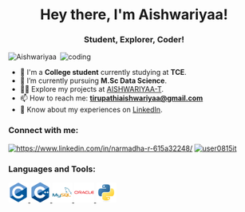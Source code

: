 <h1 align="center">Hey there, I'm Aishwariyaa!</h1>

<h3 align="center">Student, Explorer, Coder!</h3>

<img align="right" alt="coding" width="400" src="https://github.com/jupassamani/jupassamani">

<p align="left"> <img src="https://komarev.com/ghpvc/?username=narmadha04&label=Profile%20views&color=0e75b6&style=flat" alt="Aishwariyaa"/> </p>

- 🔭 I'm a **College student** currently studying at **TCE**.
- 🌱 I’m currently pursuing **M.Sc Data Science**.
- 👨‍💻 Explore my projects at [AISHWARIYAA-T](https://github.com/AISHWARIYAA-T).
- 📫 How to reach me: **tirupathiaishwariyaa@gmail.com**
- 📄 Know about my experiences on [LinkedIn](https://www.linkedin.com/in/aishwariyaa-t-288536282/).

<h3 align="left">Connect with me:</h3>
<p align="left">
<a href="https://linkedin.com/in/https://www.linkedin.com/in/narmadha-r-615a32248/" target="blank"><img align="center" src="https://raw.githubusercontent.com/rahuldkjain/github-profile-readme-generator/master/src/images/icons/Social/linked-in-alt.svg" alt="https://www.linkedin.com/in/narmadha-r-615a32248/" height="30" width="40" /></a>
<a href="https://leetcode.com/tirupathiaishwariyaa/" target="blank"><img align="center" src="https://raw.githubusercontent.com/rahuldkjain/github-profile-readme-generator/master/src/images/icons/Social/leet-code.svg" alt="user0815it" height="30" width="40" /></a>
</p>

<h3 align="left">Languages and Tools:</h3>
<p align="left"> 
  <a href="https://www.cprogramming.com/" target="_blank" rel="noreferrer"> 
    <img src="https://raw.githubusercontent.com/devicons/devicon/master/icons/c/c-original.svg" alt="c" width="40" height="40"/> 
  </a> 
  <a href="https://www.w3schools.com/cpp/" target="_blank" rel="noreferrer"> 
    <img src="https://raw.githubusercontent.com/devicons/devicon/master/icons/cplusplus/cplusplus-original.svg" alt="cplusplus" width="40" height="40"/> 
  </a> 
  <a href="https://www.mysql.com/" target="_blank" rel="noreferrer"> 
    <img src="https://raw.githubusercontent.com/devicons/devicon/master/icons/mysql/mysql-original-wordmark.svg" alt="mysql" width="40" height="40"/> 
  </a> 
  <a href="https://www.oracle.com/" target="_blank" rel="noreferrer"> 
    <img src="https://raw.githubusercontent.com/devicons/devicon/master/icons/oracle/oracle-original.svg" alt="oracle" width="40" height="40"/> 
  </a> 
  <a href="https://www.python.org" target="_blank" rel="noreferrer"> 
    <img src="https://raw.githubusercontent.com/devicons/devicon/master/icons/python/python-original.svg" alt="python" width="40" height="40"/> 
  </a> 
</p>


